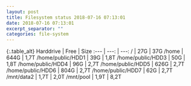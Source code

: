 ```yaml
---
layout: post
title: Filesystem status 2018-07-16 07:13:01
date: 2018-07-16 07:13:01
excerpt_separator: ""
categories: file-system
---
```

{:.table_alt}
Harddrive | Free | Size
:--- | ---: | ---:
/ | 27G | 37G
/home | 644G | 1,7T
/home/public/HDD1 | 39G | 1,8T
/home/public/HDD3 | 50G | 1,8T
/home/public/HDD4 | 96G | 2,7T
/home/public/HDD5 | 626G | 2,7T
/home/public/HDD6 | 804G | 2,7T
/home/public/HDD7 | 62G | 2,7T
/mnt/data2 | 1,7T | 2,0T
/mnt/pool | 1,9T | 8,2T

